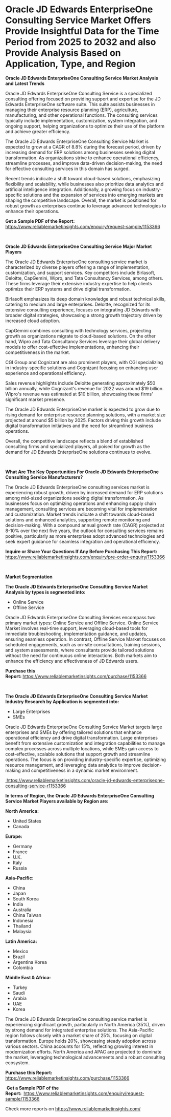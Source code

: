 <p><h1>Oracle JD Edwards EnterpriseOne Consulting Service Market Offers Provide Insightful Data for the Time Period from 2025 to 2032 and also Provide Analysis Based on Application, Type, and Region</h1></p><p><strong>Oracle JD Edwards EnterpriseOne Consulting Service Market Analysis and Latest Trends</strong></p>
<p><p>Oracle JD Edwards EnterpriseOne Consulting Service is a specialized consulting offering focused on providing support and expertise for the JD Edwards EnterpriseOne software suite. This suite assists businesses in managing their enterprise resource planning (ERP), agriculture, manufacturing, and other operational functions. The consulting services typically include implementation, customization, system integration, and ongoing support, helping organizations to optimize their use of the platform and achieve greater efficiency.</p><p>The Oracle JD Edwards EnterpriseOne Consulting Service Market is expected to grow at a CAGR of 8.8% during the forecast period, driven by increasing demand for ERP solutions among businesses seeking digital transformation. As organizations strive to enhance operational efficiency, streamline processes, and improve data-driven decision-making, the need for effective consulting services in this domain has surged. </p><p>Recent trends indicate a shift toward cloud-based solutions, emphasizing flexibility and scalability, while businesses also prioritize data analytics and artificial intelligence integration. Additionally, a growing focus on industry-specific solutions and the expansion of services into emerging markets are shaping the competitive landscape. Overall, the market is positioned for robust growth as enterprises continue to leverage advanced technologies to enhance their operations.</p></p>
<p><strong>Get a Sample PDF of the Report:&nbsp;</strong> <a href="https://www.reliablemarketinsights.com/enquiry/request-sample/1153366?utm_campaign=2535&utm_medium=2&utm_source=Github&utm_content=ia&utm_term=11032025&utm_id=oracle-jd-edwards-enterpriseone-consulting-service">https://www.reliablemarketinsights.com/enquiry/request-sample/1153366</a></p>
<p>&nbsp;</p>
<p><strong>Oracle JD Edwards EnterpriseOne Consulting Service Major Market Players</strong></p>
<p><p>The Oracle JD Edwards EnterpriseOne consulting service market is characterized by diverse players offering a range of implementation, customization, and support services. Key competitors include Birlasoft, Deloitte, CapGemini, Wipro, and Tata Consultancy Services, among others. These firms leverage their extensive industry expertise to help clients optimize their ERP systems and drive digital transformation.</p><p>Birlasoft emphasizes its deep domain knowledge and robust technical skills, catering to medium and large enterprises. Deloitte, recognized for its extensive consulting experience, focuses on integrating JD Edwards with broader digital strategies, showcasing a strong growth trajectory driven by increased cloud adoption.</p><p>CapGemini combines consulting with technology services, projecting growth as organizations migrate to cloud-based solutions. On the other hand, Wipro and Tata Consultancy Services leverage their global delivery models to offer cost-effective implementations, enhancing their competitiveness in the market.</p><p>CGI Group and Cognizant are also prominent players, with CGI specializing in industry-specific solutions and Cognizant focusing on enhancing user experience and operational efficiency.</p><p>Sales revenue highlights include Deloitte generating approximately $50 billion annually, while Cognizant's revenue for 2022 was around $19 billion. Wipro's revenue was estimated at $10 billion, showcasing these firms' significant market presence.</p><p>The Oracle JD Edwards EnterpriseOne market is expected to grow due to rising demand for enterprise resource planning solutions, with a market size projected at around $5 billion by 2025. Factors driving this growth include digital transformation initiatives and the need for streamlined business operations.</p><p>Overall, the competitive landscape reflects a blend of established consulting firms and specialized players, all poised for growth as the demand for JD Edwards EnterpriseOne solutions continues to evolve.</p></p>
<p>&nbsp;</p>
<p><strong>What Are The Key Opportunities For Oracle JD Edwards EnterpriseOne Consulting Service Manufacturers?</strong></p>
<p><p>The Oracle JD Edwards EnterpriseOne consulting services market is experiencing robust growth, driven by increased demand for ERP solutions among mid-sized organizations seeking digital transformation. As businesses focus on optimizing operations and enhancing supply chain management, consulting services are becoming vital for implementation and customization. Market trends indicate a shift towards cloud-based solutions and enhanced analytics, supporting remote monitoring and decision-making. With a compound annual growth rate (CAGR) projected at 8-10% over the next five years, the outlook for consulting services remains positive, particularly as more enterprises adopt advanced technologies and seek expert guidance for seamless integration and operational efficiency.</p></p>
<p><strong>Inquire or Share Your Questions If Any Before Purchasing This Report:</strong> <a href="https://www.reliablemarketinsights.com/enquiry/pre-order-enquiry/1153366?utm_campaign=2535&utm_medium=2&utm_source=Github&utm_content=ia&utm_term=11032025&utm_id=oracle-jd-edwards-enterpriseone-consulting-service">https://www.reliablemarketinsights.com/enquiry/pre-order-enquiry/1153366</a></p>
<p>&nbsp;</p>
<p><strong>Market Segmentation</strong></p>
<p><strong>The Oracle JD Edwards EnterpriseOne Consulting Service Market Analysis by types is segmented into:</strong></p>
<p><ul><li>Online Service</li><li>Offline Service</li></ul></p>
<p><p>Oracle JD Edwards EnterpriseOne Consulting Services encompass two primary market types: Online Service and Offline Service. Online Service Market involves real-time support, leveraging cloud-based tools for immediate troubleshooting, implementation guidance, and updates, ensuring seamless operation. In contrast, Offline Service Market focuses on scheduled engagements, such as on-site consultations, training sessions, and system assessments, where consultants provide tailored solutions without the need for continuous online interactions. Both markets aim to enhance the efficiency and effectiveness of JD Edwards users.</p></p>
<p><strong>Purchase this Report:&nbsp;</strong><a href="https://www.reliablemarketinsights.com/purchase/1153366?utm_campaign=2535&utm_medium=2&utm_source=Github&utm_content=ia&utm_term=11032025&utm_id=oracle-jd-edwards-enterpriseone-consulting-service">https://www.reliablemarketinsights.com/purchase/1153366</a></p>
<p>&nbsp;</p>
<p><strong>The Oracle JD Edwards EnterpriseOne Consulting Service Market Industry Research by Application is segmented into:</strong></p>
<p><ul><li>Large Enterprises</li><li>SMEs</li></ul></p>
<p><p>Oracle JD Edwards EnterpriseOne Consulting Service Market targets large enterprises and SMEs by offering tailored solutions that enhance operational efficiency and drive digital transformation. Large enterprises benefit from extensive customization and integration capabilities to manage complex processes across multiple locations, while SMEs gain access to cost-effective, scalable solutions that support growth and streamline operations. The focus is on providing industry-specific expertise, optimizing resource management, and leveraging data analytics to improve decision-making and competitiveness in a dynamic market environment.</p></p>
<p><a href="https://www.reliablemarketinsights.com/oracle-jd-edwards-enterpriseone-consulting-service-r1153366?utm_campaign=2535&utm_medium=2&utm_source=Github&utm_content=ia&utm_term=11032025&utm_id=oracle-jd-edwards-enterpriseone-consulting-service">&nbsp;https://www.reliablemarketinsights.com/oracle-jd-edwards-enterpriseone-consulting-service-r1153366</a></p>
<p><strong>In terms of Region, the Oracle JD Edwards EnterpriseOne Consulting Service Market Players available by Region are:</strong></p>
<p>
    <p> <strong> North America: </strong>
        <ul>
            <li>United States</li>
            <li>Canada</li>
        </ul>
        </p> 
    <p> <strong> Europe: </strong>
        <ul>
            <li>Germany</li>
            <li>France</li>
            <li>U.K.</li>
            <li>Italy</li>
            <li>Russia</li>
        </ul>
        </p> 
    <p> <strong> Asia-Pacific: </strong>
        <ul>
            <li>China</li>
            <li>Japan</li>
            <li>South Korea</li>
            <li>India</li>
            <li>Australia</li>
            <li>China Taiwan</li>
            <li>Indonesia</li>
            <li>Thailand</li>
            <li>Malaysia</li>
        </ul>
        </p> 
    <p> <strong> Latin America: </strong>
        <ul>
            <li>Mexico</li>
            <li>Brazil</li>
            <li>Argentina Korea</li>
            <li>Colombia</li>
        </ul>
        </p> 
    <p> <strong> Middle East & Africa: </strong>
        <ul>
            <li>Turkey</li>
            <li>Saudi</li>
            <li>Arabia</li>
            <li>UAE</li>
            <li>Korea</li>
        </ul>
    </p>
    </p>
<p><p>The Oracle JD Edwards EnterpriseOne consulting service market is experiencing significant growth, particularly in North America (35%), driven by strong demand for integrated enterprise solutions. The Asia-Pacific region follows closely with a market share of 25%, focusing on digital transformation. Europe holds 20%, showcasing steady adoption across various sectors. China accounts for 15%, reflecting growing interest in modernization efforts. North America and APAC are projected to dominate the market, leveraging technological advancements and a robust consulting ecosystem.</p></p>
<p><strong>Purchase this Report: </strong><a href="https://www.reliablemarketinsights.com/purchase/1153366?utm_campaign=2535&utm_medium=2&utm_source=Github&utm_content=ia&utm_term=11032025&utm_id=oracle-jd-edwards-enterpriseone-consulting-service">https://www.reliablemarketinsights.com/purchase/1153366</a></p>
<p>&nbsp;<strong>Get a Sample PDF of the Report:&nbsp;&nbsp;</strong><a href="https://www.reliablemarketinsights.com/enquiry/request-sample/1153366?utm_campaign=2535&utm_medium=2&utm_source=Github&utm_content=ia&utm_term=11032025&utm_id=oracle-jd-edwards-enterpriseone-consulting-service">https://www.reliablemarketinsights.com/enquiry/request-sample/1153366</a></p>
<p><strong></strong></p>
<p>Check more reports on <a href="https://www.reliablemarketinsights.com/?utm_campaign=2535&utm_medium=2&utm_source=Github&utm_content=ia&utm_term=11032025&utm_id=oracle-jd-edwards-enterpriseone-consulting-service">https://www.reliablemarketinsights.com/</a></p>